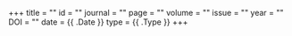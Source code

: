 +++
title   = ""
id      = ""
journal = ""
page    = ""
volume  = ""
issue   = ""
year    = ""
DOI     = ""
date    = {{ .Date }}
type    = {{ .Type }}
+++
